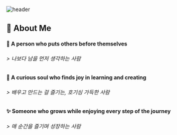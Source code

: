 <div>
<!--Header-->  

  ![header](https://capsule-render.vercel.app/api?type=blur&color=BFE7BD&height=250&section=header&text=🌷%20Jiyeong%20's%20GitHub%20🌷&fontColor=96BE95)

<div>
  <!--Body-->
  
  ## 👀 About Me
  #### :thought_balloon: A person who puts others before themselves <br/>
  ###### > *나보다 남을 먼저 생각하는 사람*
  #### :balloon: A curious soul who finds joy in learning and creating <br/>
  ###### > *배우고 만드는 걸 즐기는, 호기심 가득한 사람*
  #### :sparkles: Someone who grows while enjoying every step of the journey <br/>
  ###### > *매 순간을 즐기며 성장하는 사람*
